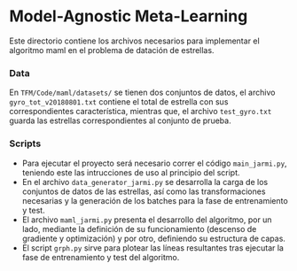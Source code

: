 # Model-Agnostic Meta-Learning

Este directorio contiene los archivos necesarios para implementar el algoritmo maml en el problema de datación de estrellas.

### Data
En `TFM/Code/maml/datasets/` se tienen dos conjuntos de datos, el archivo `gyro_tot_v20180801.txt` contiene el total de estrella con sus correspondientes característica, mientras que, el archivo `test_gyro.txt` guarda las estrellas correspondientes al conjunto de prueba.

### Scripts
- Para ejecutar el proyecto será necesario correr el código `main_jarmi.py`, teniendo este las intrucciones de uso al principio del script.
- En el archivo `data_generator_jarmi.py` se desarrolla la carga de los conjuntos de datos de las estrellas, así como las transformaciones necesarias y la generación de los batches para la fase de entrenamiento y test.
- El archivo `maml_jarmi.py` presenta el desarrollo del algoritmo, por un lado, mediante la definición de su funcionamiento (descenso de gradiente y optimización) y por otro, definiendo su estructura de capas.
- El script `grph.py` sirve para plotear las líneas resultantes tras ejecutar la fase de entrenamiento y test del algoritmo.

